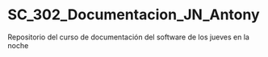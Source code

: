 # SC_302_Documentacion_JN_Antony
Repositorio del curso de documentación del software de los jueves en la noche
